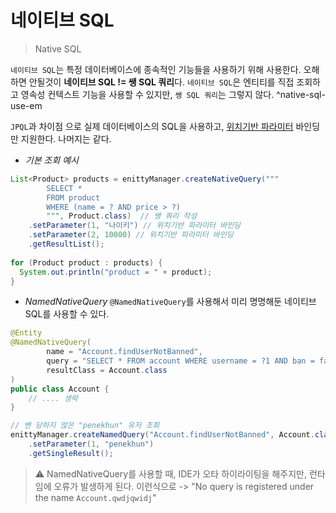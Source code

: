 # 네이티브 SQL
> Native SQL

`네이티브 SQL`는 특정 데이터베이스에 종속적인 기능들을 사용하기 위해 사용한다.
오해하면 안될것이 **네이티브 SQL != 쌩 SQL 쿼리**다. `네이티브 SQL`은 엔티티를 직접 조회하고 영속성 컨텍스트 기능을 사용할 수 있지만, `쌩 SQL 쿼리`는 그렇지 않다. ^native-sql-use-em


`JPQL`과 차이점 으로 실제 데이터베이스의 SQL을 사용하고, [위치기반 파라미터](10-1.%20객체지향%20쿼리언어%20(JPQL).md#^position-based-parameter-binding-jpql) 바인딩만 지원한다.
나머지는 같다.

- *기본 조회 예시* 
```java
List<Product> products = enittyManager.createNativeQuery("""  
        SELECT *  
        FROM product  
        WHERE (name = ? AND price > ?)  
        """, Product.class)  // 쌩 쿼리 작성
    .setParameter(1, "나이키") // 위치기반 파라미터 바인딩
    .setParameter(2, 10000) // 위치기반 파라미터 바인딩
    .getResultList();  
  
for (Product product : products) {  
  System.out.println("product = " + product);  
}
```

- *NamedNativeQuery*
`@NamedNativeQuery`를 사용해서 미리 명명해둔 네이티브 SQL를 사용할 수 있다.
```java
@Entity
@NamedNativeQuery(
        name = "Account.findUserNotBanned",
        query = "SELECT * FROM account WHERE username = ?1 AND ban = false LIMIT 1",
        resultClass = Account.class
)
public class Account {
    // .... 생략
}
```

```java
// 밴 당하지 않은 "penekhun" 유저 조회  
enittyManager.createNamedQuery("Account.findUserNotBanned", Account.class)  
    .setParameter(1, "penekhun")  
    .getSingleResult();
```

> ⚠️ NamedNativeQuery를 사용할 때, IDE가 오타 하이라이팅을 해주지만, 런타임에 오류가 발생하게 된다.
> 이런식으로 -> "No query is registered under the name `Account.qwdjqwidj`"


